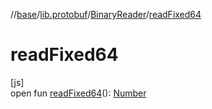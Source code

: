 //[base](../../../index.md)/[lib.protobuf](../index.md)/[BinaryReader](index.md)/[readFixed64](read-fixed64.md)

# readFixed64

[js]\
open fun [readFixed64](read-fixed64.md)(): [Number](https://kotlinlang.org/api/latest/jvm/stdlib/kotlin/-number/index.html)
